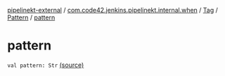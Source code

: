[pipelinekt-external](../../../index.md) / [com.code42.jenkins.pipelinekt.internal.when](../../index.md) / [Tag](../index.md) / [Pattern](index.md) / [pattern](./pattern.md)

# pattern

`val pattern: Str` [(source)](https://github.com/code42/pipelinekt/tree/master/internal/src/main/kotlin/com/code42/jenkins/pipelinekt/internal/when/Tag.kt#L15)